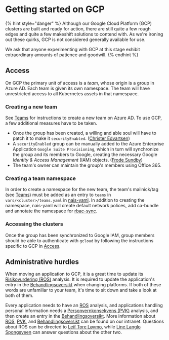 # Getting started on GCP

{% hint style="danger" %}
Although our Google Cloud Platform (GCP) clusters are built and ready for action, there are still quite a few rough
edges and quite a few makeshift solutions to contend with. As we're ironing out these quirks, GCP is not considered
generally available for use.

We ask that anyone experimenting with GCP at this stage exhibit extraordinary amounts of patience and goodwill.
{% endhint %}

## Access
On GCP the primary unit of access is a *team*, whose origin is a group in Azure AD. Each team is given its own
namespace. The team will have unrestricted access to all Kubernetes assets in that namespace.

### Creating a new team

See [Teams][] for instructions to create a new team on Azure AD. To use GCP, a few additional measures have to be taken.

* Once the group has been created, a willing and able soul will have to patch it to make it
  `securityEnabled`. ([Christer Edvartsen])
* A `securityEnabled` group can be manually added to the Azure Enterprise Application `Google Suite Provisioning`, which
  in turn will synchronize the group and its members to Google, creating the necessary Google *Identity & Access
  Management* (IAM) objects. ([Frode Sundby])
* The team's owner can maintain the group's members using Office 365.

### Creating a team namespace

In order to create a namespace for the new team, the team's mailnick/tag (see [Teams]) must be added as an entry to
`teams` in `vars/<cluster>/teams.yaml` in [nais-yaml]. In addition to creating the namespace, nais-yaml will create
default network polices, add ca-bundle and annotate the namespace for [rbac-sync].

### Accessing the clusters

Once the group has been synchronized to Google IAM, group members should be able to authenticate with `gcloud` by
following the instructions specific to GCP in [Access][].

## Administrative hurdles

When moving an application to GCP, it is a great time to update its [Risikovurdering (ROS)][ROS] analysis. 
It is required to update the application's entry in the [Behandlingsoversikt] when changing platforms. 
If both of these words are unfamiliar to your team, it's time to sit down and take a look at both of them. 

Every application needs to have an [ROS] analysis, and applications handling personal information needs a 
[Personvernkonsekvens (PVK)][PVK] analysis, and then create an entry in the [Behandlingsoversikt]. More information 
about [ROS], [PVK], and [Behandlingsoversikt] can be found on our intranet. Questions about ROS can be directed 
to [Leif Tore Løvmo], while [Line Langlo Spongsveen] can answer questions about the other two.

[Teams]: ../basics/teams.md
[nais-yaml]: https://github.com/navikt/nais-yaml
[rbac-sync]: https://github.com/nais/rbac-sync
[Access]: ../basics/access.md#google-cloud-platform-gcp
[Christer Edvartsen]: https://nav-it.slack.com/messages/DDE0P7EA3
[Frode Sundby]: https://nav-it.slack.com/messages/D8QRAFZPT
[Leif Tore Løvmo]: https://nav-it.slack.com/messages/DB4DDCACF
[Line Langlo Spongsveen]: https://nav-it.slack.com/messages/DNXJ7PMH7
[ROS]: https://navno.sharepoint.com/sites/intranett-it/SitePages/Risikovurderinger.aspx
[PVK]: https://navno.sharepoint.com/sites/intranett-personvern/SitePages/PVK.aspx
[Behandlingsoversikt]: https://navno.sharepoint.com/sites/intranett-personvern/SitePages/Behandlingsoversikt.aspx
